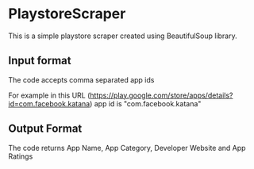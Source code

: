 # PlaystoreScraper

This is a simple playstore scraper created using BeautifulSoup library.

## Input format

The code accepts comma separated app ids 
 
For example in this URL (https://play.google.com/store/apps/details?id=com.facebook.katana) app id is "com.facebook.katana"

## Output Format

The code returns App Name, App Category, Developer Website and App Ratings


